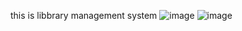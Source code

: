 this is libbrary management system
![image](https://github.com/Rsiddhardhavarma/LIBRARY-MANAGEMENT-SYSTEM/assets/148027058/c250a0ff-6b33-4de0-ad7a-8e9924cef2b3)
![image](https://github.com/Rsiddhardhavarma/LIBRARY-MANAGEMENT-SYSTEM/assets/148027058/02a1ee5d-8e88-40ee-a333-623555042a98)
